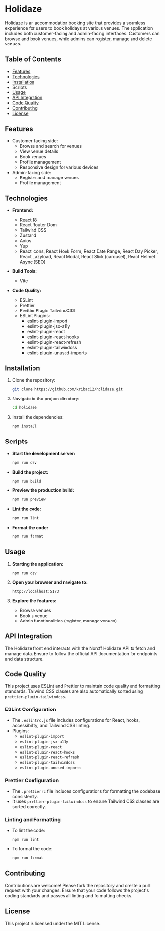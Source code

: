 # Holidaze

Holidaze is an accommodation booking site that provides a seamless experience for users to book holidays at various venues. The application includes both customer-facing and admin-facing interfaces. Customers can browse and book venues, while admins can register, manage and delete venues.

## Table of Contents

- [Features](#features)
- [Technologies](#technologies)
- [Installation](#installation)
- [Scripts](#scripts)
- [Usage](#usage)
- [API Integration](#api-integration)
- [Code Quality](#code-quality)
- [Contributing](#contributing)
- [License](#license)

## Features

- Customer-facing side:
  - Browse and search for venues
  - View venue details
  - Book venues
  - Profile management
  - Responsive design for various devices
- Admin-facing side:
  - Register and manage venues
  - Profile management

## Technologies

- **Frontend:**

  - React 18
  - React Router Dom
  - Tailwind CSS
  - Zustand
  - Axios
  - Yup
  - React Icons, React Hook Form, React Date Range, React Day Picker, React Lazyload, React Modal, React Slick (carousel), React Helmet Async (SEO)

- **Build Tools:**

  - Vite

- **Code Quality:**
  - ESLint
  - Prettier
  - Prettier Plugin TailwindCSS
  - ESLint Plugins:
    - eslint-plugin-import
    - eslint-plugin-jsx-a11y
    - eslint-plugin-react
    - eslint-plugin-react-hooks
    - eslint-plugin-react-refresh
    - eslint-plugin-tailwindcss
    - eslint-plugin-unused-imports

## Installation

1. Clone the repository:

   ```bash
   git clone https://github.com/kribac12/holidaze.git
   ```

2. Navigate to the project directory:

   ```bash
   cd holidaze
   ```

3. Install the dependencies:
   ```bash
   npm install
   ```

## Scripts

- **Start the development server:**

  ```bash
  npm run dev
  ```

- **Build the project:**

  ```bash
  npm run build
  ```

- **Preview the production build:**

  ```bash
  npm run preview
  ```

- **Lint the code:**

  ```bash
  npm run lint
  ```

- **Format the code:**
  ```bash
  npm run format
  ```

## Usage

1. **Starting the application:**

   ```bash
   npm run dev
   ```

2. **Open your browser and navigate to:**

   ```
   http://localhost:5173
   ```

3. **Explore the features:**
   - Browse venues
   - Book a venue
   - Admin functionalities (register, manage venues)

## API Integration

The Holidaze front end interacts with the Noroff Holidaze API to fetch and manage data. Ensure to follow the official API documentation for endpoints and data structure.

## Code Quality

This project uses ESLint and Prettier to maintain code quality and formatting standards. Tailwind CSS classes are also automatically sorted using `prettier-plugin-tailwindcss`.

### ESLint Configuration

- The `.eslintrc.js` file includes configurations for React, hooks, accessibility, and Tailwind CSS linting.
- Plugins:
  - `eslint-plugin-import`
  - `eslint-plugin-jsx-a11y`
  - `eslint-plugin-react`
  - `eslint-plugin-react-hooks`
  - `eslint-plugin-react-refresh`
  - `eslint-plugin-tailwindcss`
  - `eslint-plugin-unused-imports`

### Prettier Configuration

- The `.prettierrc` file includes configurations for formatting the codebase consistently.
- It uses `prettier-plugin-tailwindcss` to ensure Tailwind CSS classes are sorted correctly.

### Linting and Formatting

- To lint the code:
  ```bash
  npm run lint
  ```
- To format the code:
  ```bash
  npm run format
  ```

## Contributing

Contributions are welcome! Please fork the repository and create a pull request with your changes. Ensure that your code follows the project's coding standards and passes all linting and formatting checks.

## License

This project is licensed under the MIT License.
